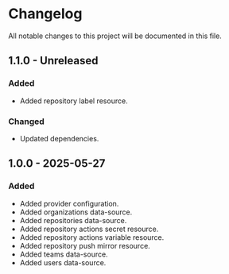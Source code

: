 # Changelog

All notable changes to this project will be documented in this file.

## 1.1.0 - Unreleased

### Added

- Added repository label resource.

### Changed

- Updated dependencies.

## 1.0.0 - 2025-05-27

### Added

- Added provider configuration.
- Added organizations data-source.
- Added repositories data-source.
- Added repository actions secret resource.
- Added repository actions variable resource.
- Added repository push mirror resource.
- Added teams data-source.
- Added users data-source.
